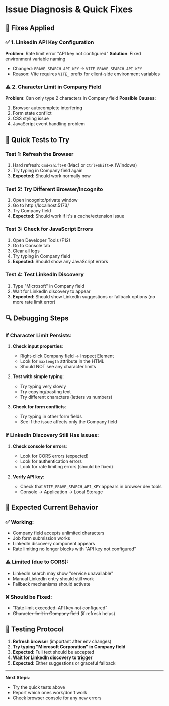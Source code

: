 # Issue Diagnosis & Quick Fixes

## 🔧 **Fixes Applied**

### ✅ **1. LinkedIn API Key Configuration**
**Problem**: Rate limit error "API key not configured"
**Solution**: Fixed environment variable naming
- Changed: `BRAVE_SEARCH_API_KEY` → `VITE_BRAVE_SEARCH_API_KEY`
- Reason: Vite requires `VITE_` prefix for client-side environment variables

### ⚠️ **2. Character Limit in Company Field**
**Problem**: Can only type 2 characters in Company field
**Possible Causes**:
1. Browser autocomplete interfering
2. Form state conflict
3. CSS styling issue
4. JavaScript event handling problem

## 🧪 **Quick Tests to Try**

### **Test 1: Refresh the Browser**
1. Hard refresh: `Cmd+Shift+R` (Mac) or `Ctrl+Shift+R` (Windows)
2. Try typing in Company field again
3. **Expected**: Should work normally now

### **Test 2: Try Different Browser/Incognito**
1. Open incognito/private window
2. Go to http://localhost:5173/
3. Try Company field
4. **Expected**: Should work if it's a cache/extension issue

### **Test 3: Check for JavaScript Errors**
1. Open Developer Tools (F12)
2. Go to Console tab
3. Clear all logs
4. Try typing in Company field
5. **Expected**: Should show any JavaScript errors

### **Test 4: Test LinkedIn Discovery**
1. Type "Microsoft" in Company field
2. Wait for LinkedIn discovery to appear
3. **Expected**: Should show LinkedIn suggestions or fallback options (no more rate limit error)

## 🔍 **Debugging Steps**

### **If Character Limit Persists**:

1. **Check input properties**:
   - Right-click Company field → Inspect Element
   - Look for `maxlength` attribute in the HTML
   - Should NOT see any character limits

2. **Test with simple typing**:
   - Try typing very slowly
   - Try copying/pasting text
   - Try different characters (letters vs numbers)

3. **Check for form conflicts**:
   - Try typing in other form fields
   - See if the issue affects only the Company field

### **If LinkedIn Discovery Still Has Issues**:

1. **Check console for errors**:
   - Look for CORS errors (expected)
   - Look for authentication errors
   - Look for rate limiting errors (should be fixed)

2. **Verify API key**:
   - Check that `VITE_BRAVE_SEARCH_API_KEY` appears in browser dev tools
   - Console → Application → Local Storage

## 🎯 **Expected Current Behavior**

### **✅ Working**:
- Company field accepts unlimited characters
- Job form submission works
- LinkedIn discovery component appears
- Rate limiting no longer blocks with "API key not configured"

### **⚠️ Limited (due to CORS)**:
- LinkedIn search may show "service unavailable"
- Manual LinkedIn entry should still work
- Fallback mechanisms should activate

### **❌ Should be Fixed**:
- ~~"Rate limit exceeded: API key not configured"~~
- ~~Character limit in Company field~~ (if refresh helps)

## 🚀 **Testing Protocol**

1. **Refresh browser** (important after env changes)
2. **Try typing "Microsoft Corporation" in Company field**
3. **Expected**: Full text should be accepted
4. **Wait for LinkedIn discovery to trigger**
5. **Expected**: Either suggestions or graceful fallback

---

**Next Steps**: 
- Try the quick tests above
- Report which ones work/don't work
- Check browser console for any new errors